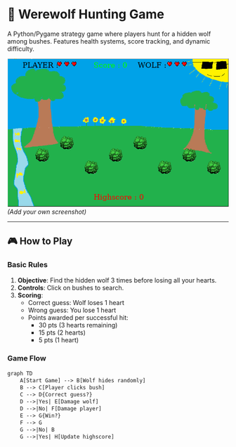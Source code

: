 # 🐺 Werewolf Hunting Game  

A Python/Pygame strategy game where players hunt for a hidden wolf among bushes. Features health systems, score tracking, and dynamic difficulty.

![Gameplay Demo](assets/Final_Game_Screen.png) *(Add your own screenshot)*  

---

## 🎮 How to Play  
### Basic Rules  
1. **Objective**: Find the hidden wolf 3 times before losing all your hearts.  
2. **Controls**: Click on bushes to search.  
3. **Scoring**:  
   - Correct guess: Wolf loses 1 heart  
   - Wrong guess: You lose 1 heart  
   - Points awarded per successful hit:  
     - 30 pts (3 hearts remaining)  
     - 15 pts (2 hearts)  
     - 5 pts (1 heart)  

### Game Flow  
```mermaid
graph TD
    A[Start Game] --> B[Wolf hides randomly]
    B --> C[Player clicks bush]
    C --> D{Correct guess?}
    D -->|Yes| E[Damage wolf]
    D -->|No| F[Damage player]
    E --> G{Win?}
    F --> G
    G -->|No| B
    G -->|Yes| H[Update highscore]
